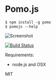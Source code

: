 # Pomo.js

```
$ npm install -g pomo
$ pomojs --help
```

![Screenshot](http://rstacruz.github.io/pomo.js/screenshot.png)

[![Build Status](https://travis-ci.org/nadarei/simpletap.js.png?branch=master)](https://travis-ci.org/rstacruz/ndialog)

Requirements:

 * node.js and OSX

MIT
